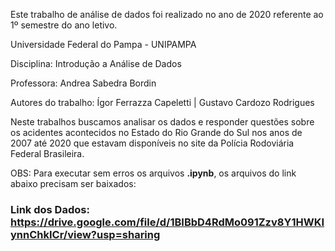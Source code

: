 Este trabalho de análise de dados foi realizado no ano de 2020 referente ao 1º semestre do ano letivo.

Universidade Federal do Pampa - UNIPAMPA

Disciplina: Introdução a Análise de Dados

Professora: Andrea Sabedra Bordin

Autores do trabalho: Ígor Ferrazza Capeletti | Gustavo Cardozo Rodrigues

Neste trabalhos buscamos analisar os dados e responder questões sobre os acidentes acontecidos no Estado do Rio Grande do Sul nos anos de 2007 até 2020 que estavam disponíveis no site da Polícia Rodoviária Federal Brasileira.

OBS: Para executar sem erros os arquivos **.ipynb**, os arquivos do link abaixo precisam ser baixados:

### Link dos Dados: https://drive.google.com/file/d/1BIBbD4RdMo091Zzv8Y1HWKIynnChkICr/view?usp=sharing
